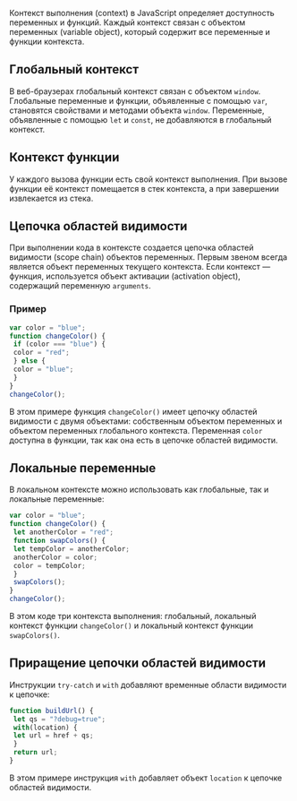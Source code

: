 Контекст выполнения (context) в JavaScript определяет доступность переменных и функций. Каждый контекст связан с объектом переменных (variable object), который содержит все переменные и функции контекста.

## Глобальный контекст

В веб-браузерах глобальный контекст связан с объектом `window`. Глобальные переменные и функции, объявленные с помощью `var`, становятся свойствами и методами объекта `window`. Переменные, объявленные с помощью `let` и `const`, не добавляются в глобальный контекст.

## Контекст функции

У каждого вызова функции есть свой контекст выполнения. При вызове функции её контекст помещается в стек контекста, а при завершении извлекается из стека.

## Цепочка областей видимости

При выполнении кода в контексте создается цепочка областей видимости (scope chain) объектов переменных. Первым звеном всегда является объект переменных текущего контекста. Если контекст — функция, используется объект активации (activation object), содержащий переменную `arguments`.

### Пример

```javascript
var color = "blue";
function changeColor() {
 if (color === "blue") {
 color = "red";
 } else {
 color = "blue";
 }
}
changeColor();
```

В этом примере функция `changeColor()` имеет цепочку областей видимости с двумя объектами: собственным объектом переменных и объектом переменных глобального контекста. Переменная `color` доступна в функции, так как она есть в цепочке областей видимости.

## Локальные переменные

В локальном контексте можно использовать как глобальные, так и локальные переменные:

```javascript
var color = "blue";
function changeColor() {
 let anotherColor = "red";
 function swapColors() {
 let tempColor = anotherColor;
 anotherColor = color;
 color = tempColor;
 }
 swapColors();
}
changeColor();
```

В этом коде три контекста выполнения: глобальный, локальный контекст функции `changeColor()` и локальный контекст функции `swapColors()`.

## Приращение цепочки областей видимости

Инструкции `try-catch` и `with` добавляют временные области видимости к цепочке:

```javascript
function buildUrl() {
 let qs = "?debug=true";
 with(location) {
 let url = href + qs;
 }
 return url;
}
```

В этом примере инструкция `with` добавляет объект `location` к цепочке областей видимости.